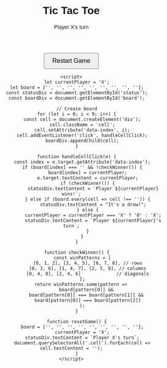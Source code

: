 <!DOCTYPE html>
<html>
<head>
    <title>Tic Tac Toe</title>
    <style>
        body { font-family: Arial; text-align: center; }
        .board { display: grid; grid-template-columns: repeat(3, 100px); gap: 5px; margin: 20px auto; width: 310px; }
        .cell { width: 100px; height: 100px; border: 2px solid #000; font-size: 60px; cursor: pointer; }
        button { padding: 10px 20px; font-size: 16px; margin-top: 20px; }
    </style>
</head>
<body>
    <h1>Tic Tac Toe</h1>
    <div id="status">Player X's turn</div>
    <div class="board" id="board"></div>
    <button onclick="resetGame()">Restart Game</button>

    <script>
        let currentPlayer = 'X';
        let board = ['', '', '', '', '', '', '', '', ''];
        const statusDiv = document.getElementById('status');
        const boardDiv = document.getElementById('board');

        // Create board
        for (let i = 0; i < 9; i++) {
            const cell = document.createElement('div');
            cell.className = 'cell';
            cell.setAttribute('data-index', i);
            cell.addEventListener('click', handleCellClick);
            boardDiv.appendChild(cell);
        }

        function handleCellClick(e) {
            const index = e.target.getAttribute('data-index');
            if (board[index] === '' && !checkWinner()) {
                board[index] = currentPlayer;
                e.target.textContent = currentPlayer;
                if (checkWinner()) {
                    statusDiv.textContent = `Player ${currentPlayer} wins!`;
                } else if (board.every(cell => cell !== '')) {
                    statusDiv.textContent = "It's a draw!";
                } else {
                    currentPlayer = currentPlayer === 'X' ? 'O' : 'X';
                    statusDiv.textContent = `Player ${currentPlayer}'s turn`;
                }
            }
        }

        function checkWinner() {
            const winPatterns = [
                [0, 1, 2], [3, 4, 5], [6, 7, 8], // rows
                [0, 3, 6], [1, 4, 7], [2, 5, 8], // columns
                [0, 4, 8], [2, 4, 6]             // diagonals
            ];
            return winPatterns.some(pattern => 
                board[pattern[0]] && 
                board[pattern[0]] === board[pattern[1]] && 
                board[pattern[0]] === board[pattern[2]]
            );
        }

        function resetGame() {
            board = ['', '', '', '', '', '', '', '', ''];
            currentPlayer = 'X';
            statusDiv.textContent = `Player X's turn`;
            document.querySelectorAll('.cell').forEach(cell => cell.textContent = '');
        }
    </script>
</body>
</html> 

